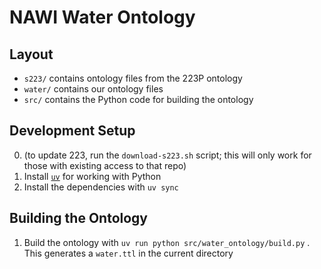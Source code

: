 # NAWI Water Ontology

## Layout

- `s223/` contains ontology files from the 223P ontology
- `water/` contains our ontology files
- `src/` contains the Python code for building the ontology

## Development Setup

0. (to update 223, run the `download-s223.sh` script; this will only work for those with existing access to that repo)
1. Install [`uv`](https://github.com/astral-sh/uv?tab=readme-ov-file#installation) for working with Python
2. Install the dependencies with `uv sync`

## Building the Ontology

1. Build the ontology with `uv run python src/water_ontology/build.py` . This generates a `water.ttl` in the current directory
